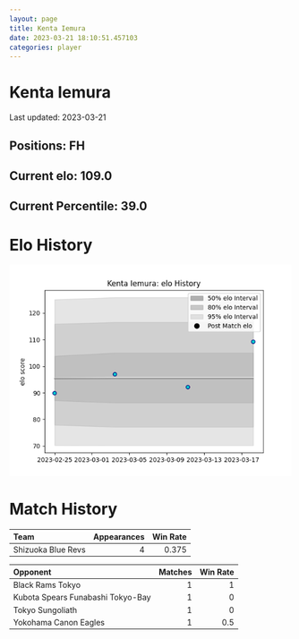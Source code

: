 ```yaml
---  
layout: page  
title: Kenta Iemura  
date: 2023-03-21 18:10:51.457103  
categories: player  
---
```

# Kenta Iemura


Last updated: 2023-03-21
## Positions: FH

## Current elo: 109.0

## Current Percentile: 39.0

# Elo History


![elo history](history_KentaIemura.png)
# Match History


| Team               |   Appearances |   Win Rate |
|:-------------------|--------------:|-----------:|
| Shizuoka Blue Revs |             4 |      0.375 |

| Opponent                          |   Matches |   Win Rate |
|:----------------------------------|----------:|-----------:|
| Black Rams Tokyo                  |         1 |        1   |
| Kubota Spears Funabashi Tokyo-Bay |         1 |        0   |
| Tokyo Sungoliath                  |         1 |        0   |
| Yokohama Canon Eagles             |         1 |        0.5 |